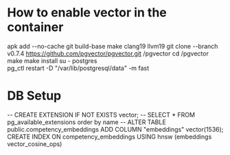 # How to enable vector in the container

apk add --no-cache git build-base make clang19 llvm19
git clone --branch v0.7.4 https://github.com/pgvector/pgvector.git /pgvector
cd /pgvector
make
make install
su - postgres           
pg_ctl restart -D "/var/lib/postgresql/data" -m fast

# DB Setup

-- CREATE EXTENSION IF NOT EXISTS vector;
-- SELECT * FROM pg_available_extensions order by name
-- ALTER TABLE public.competency_embeddings ADD COLUMN "embeddings" vector(1536);
CREATE INDEX ON competency_embeddings USING hnsw (embeddings vector_cosine_ops)